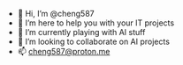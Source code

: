- 👋 Hi, I’m @cheng587
- 👀 I’m here to help you with your IT projects
- 🌱 I’m currently playing with AI stuff
- 💞️ I’m looking to collaborate on AI projects
- 📫 cheng587@proton.me

<!---
cheng587/cheng587 is a ✨ special ✨ repository because its `README.md` (this file) appears on your GitHub profile.
You can click the Preview link to take a look at your changes.
--->
